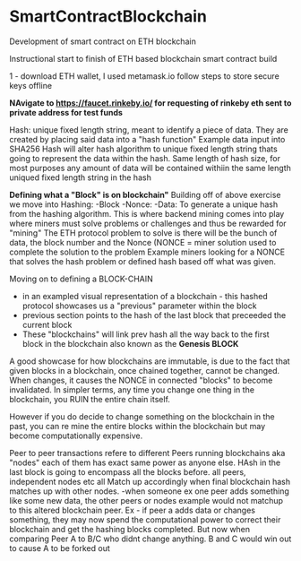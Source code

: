 # SmartContractBlockchain
Development of smart contract on ETH blockchain

Instructional start to finish of ETH based blockchain smart contract build

1 - download ETH wallet, I used metamask.io follow steps to store secure keys offline

<b>NAvigate to https://faucet.rinkeby.io/ for requesting of rinkeby eth sent to private address for test funds</b>

Hash: unique fixed length string, meant to identify a piece of data. They are created by placing said data into a "hash function"
Example data input into SHA256 Hash will alter hash algorithm to unique fixed length string thats going to represent the data within the hash. Same length of hash size, for most purposes any amount of data will be contained withiin the same length uniqued fixed length string in the hash

<b>Defining what a "Block" is on blockchain"</b>
Building off of above exercise we move into Hashing:
-Block
-Nonce:
-Data:
To generate a unique hash from the hashing algorithm. This is where backend mining comes into play where miners must solve problems or challenges and thus be rewarded for "mining"
The ETH protocol problem to solve is there will be the bunch of data, the block number and the Nonce (NONCE = miner solution used to complete the solution to the problem
Example miners looking for a NONCE that solves the hash problem or defined hash based off what was given.

Moving on to defining a BLOCK-CHAIN
- in an exampled visual representation of a blockchain - this hashed protocol showcases us a "previous" parameter within the block
- previous section points to the hash of the last block that preceeded the current block
- These "blockchains" will link prev hash all the way back to the first block in the blockchain also known as the <b>Genesis BLOCK</b>

A good showcase for how blockchains are immutable, is due to the fact that given blocks in a blockchain, once chained together, cannot be changed. When changes, it causes the NONCE in connected "blocks" to become invalidated. In simpler terms, any time you change one thing in the blockchain, you RUIN the entire chain itself.

However if you do decide to change something on the blockchain in the past, you can re mine the entire blocks within the blockchain but may become computationally expensive.

Peer to peer transactions refere to different Peers running blockchains aka "nodes" each of them has exact same power as anyone else. HAsh in the last block is going to encompass all the blocks before. all peers, independent nodes etc all Match up accordingly when final blockchain hash matches up with other nodes.
-when someone ex one peer adds something like some new data, the other peers or nodes example would not matchup to this altered blockchain peer.
Ex - if peer a adds data or changes something, they may now spend the computational power to correct their blockchain and get the hashing blocks completed. But now when comparing Peer A to B/C who didnt change anything. B and C would win out to cause A to be forked out
